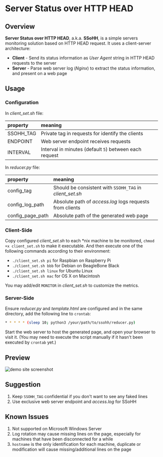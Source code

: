 # Server Status over HTTP HEAD


## Overview

**Server Status over HTTP HEAD**, a.k.a. **SSoHH**, is a simple servers monitoring solution based on HTTP HEAD request. It uses a client-server architecture: 

* **Client** - Send its status information as *User Agent* string in HTTP HEAD requests to the server
* **Server** - Parse web server log (*Nginx*) to extract the status information, and present on a web page


## Usage

### Configuration

In *client_set.sh* file:

| property | meaning |
| :---- | :---- |
| SSOHH_TAG | Private tag in requests for identify the clients |
| ENDPOINT | Web server endpoint receives requests  |
| INTERVAL | Interval in minutes (default `5`) between each request |

In *reducer.py* file:

| property | meaning |
| :---- | :---- |
| config_tag | Should be consistent with `SSOHH_TAG` in *client_set.sh* |
| config_log_path | Absolute path of *access.log* logs requests from clients  |
| config_page_path | Absolute path of the generated web page |

### Client-Side

Copy configured *client_set.sh* to each *nix machine to be monitored, `chmod +x client_set.sh` to make it executable. And then execute one of the following commands according to their environment:

* `./client_set.sh pi` for Raspbian on Raspberry Pi
* `./client_set.sh bbb` for Debian on BeagleBone Black
* `./client_set.sh linux` for Ubuntu Linux
* `./client_set.sh mac` for OS X on Macintosh

You may add/edit `MONITOR` in *client_set.sh* to customize the metrics.

### Server-Side

Ensure *reducer.py* and *template.html* are configured and in the same directory, add the following line to `crontab`:

```bash
* * * * * (sleep 10; python3 /your/path/to/ssohh/reducer.py)
```

Start the web server to host the generated page, and open your browser to visit it. (You may need to execute the script manually if it hasn't been executed by `crontab` yet.)


## Preview

![demo site screenshot](https://cloud.githubusercontent.com/assets/2491781/9291883/e4120cd0-440b-11e5-9cdf-a51a690c0d0e.png)


## Suggestion
1. Keep `SSOHH_TAG` confidential if you don't want to see any faked lines
2. Use exclusive web server endpoint and *access.log* for SSoHH


## Known Issues

1. Not supported on Microsoft Windows Server
2. Log rotation may cause missing lines on the page, especially for machines that have been disconnected for a while
3. `hostname` is the only identification for each machine, duplicate or modification will cause missing/additional lines on the page
